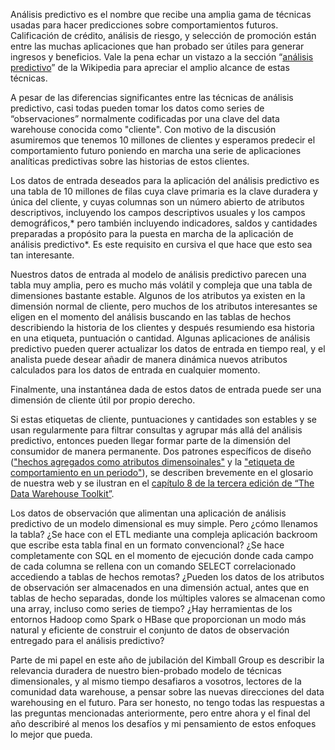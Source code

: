 ﻿---
UniqueId: TiFhWAlHbn
Title: "Consejo de diseño #172: Aprovecha tu modelo dimensional para análisis predictivo"
Url: 2015/kimball-sobre-analisis-predictivo.html
Date: 2016-12-24T01:33:09.3568412+01:00
SecondaryDate: 2015-02-02T00:00:00.0000000
Description: "Análisis predictivo es el nombre que recibe una amplia gama de técnicas usadas para hacer predicciones sobre comportamientos futuros. Calificación de crédito, análisis de riesgo, y selección de promoción están entre las muchas  aplicaciones que han probado ser útiles para generar ingresos y beneficios."
Image: 2015-kimball-sobre-analisis-predictivo.jpg
Author: Ralph Kimball
Category: Fundamentos Business Intelligence
RelatedUrl: http://www.kimballgroup.com/2015/02/design-tip-172-leverage-dimensional-model-predictive-analytics/
IsDraft: true

---
Análisis predictivo es el nombre que recibe una amplia gama de técnicas usadas para hacer predicciones sobre comportamientos futuros. Calificación de crédito, análisis de riesgo, y selección de promoción están entre las muchas  aplicaciones que han probado ser útiles para generar ingresos y beneficios. Vale la pena echar un vistazo a la sección “[análisis predictivo][1]” de la Wikipedia para apreciar el amplio alcance de estas técnicas.

A pesar de las diferencias significantes entre las técnicas de análisis predictivo, casi todas pueden tomar los datos como series de “observaciones” normalmente codificadas por una clave del data warehouse conocida como "cliente". Con motivo de la discusión asumiremos que tenemos 10 millones de clientes y esperamos predecir el comportamiento futuro poniendo en marcha una serie de aplicaciones analíticas predictivas sobre las historias de estos clientes.

Los datos de entrada deseados para la aplicación del análisis predictivo es una tabla de 10 millones de filas cuya clave primaria es la clave duradera y única del cliente, y cuyas columnas son un número abierto de atributos descriptivos, incluyendo los campos descriptivos usuales y los campos demográficos,\* pero también incluyendo indicadores, saldos y cantidades preparadas a propósito para la puesta en marcha de la aplicación de análisis predictivo\*. Es este requisito en cursiva el que hace que esto sea tan interesante.

Nuestros datos de entrada al modelo de análisis predictivo parecen una tabla muy amplia, pero es mucho más volátil y compleja que una tabla de dimensiones bastante estable. Algunos de los atributos ya existen en la dimensión normal de cliente, pero muchos de los atributos interesantes se eligen en el momento del análisis buscando en las tablas de hechos describiendo la historia de los clientes y después resumiendo esa historia en una etiqueta, puntuación o cantidad. Algunas aplicaciones de análisis predictivo pueden querer actualizar los datos de entrada en tiempo real, y el analista puede desear añadir de manera dinámica nuevos atributos calculados para los datos de entrada en cualquier momento.

Finalmente, una instantánea dada de estos datos de entrada puede ser una dimensión de cliente útil por propio derecho.

Si estas etiquetas de cliente, puntuaciones y cantidades son estables y se usan regularmente para filtrar consultas y agrupar más allá del análisis predictivo, entonces pueden llegar formar parte de la dimensión del consumidor de manera permanente. Dos patrones específicos de diseño (["hechos agregados como atributos dimensoinales"][2] y la  ["etiqueta de comportamiento en un periodo"][3]), se describen brevemente en el glosario de nuestra web y se ilustran en el [capítulo 8 de la tercera edición de “The Data Warehouse Toolkit”][4].

Los datos de observación que alimentan una aplicación de análisis predictivo de  un modelo dimensional es muy simple. Pero ¿cómo llenamos la tabla? ¿Se hace con el ETL mediante una compleja aplicación backroom que escribe esta tabla final en un formato convencional? ¿Se hace completamente con SQL en el momento de ejecución donde cada campo de cada columna se rellena con un comando SELECT  correlacionado accediendo a tablas de hechos remotas? ¿Pueden los datos de los atributos de observación ser almacenados en una dimensión actual, antes que en tablas de hecho separadas, donde los múltiples valores se almacenan como una array, incluso como series de tiempo? ¿Hay herramientas de los entornos Hadoop como Spark o HBase que proporcionan un modo más natural y eficiente de construir el conjunto de datos de observación entregado para el análisis predictivo?

Parte de mi papel en este año de jubilación del Kimball Group es describir la relevancia duradera de nuestro bien-probado modelo de técnicas dimensionales, y al mismo tiempo desafiaros a vosotros, lectores de la comunidad data warehouse, a pensar sobre las nuevas direcciones del data warehousing en el futuro. Para ser honesto, no tengo todas las respuestas a las preguntas mencionadas anteriormente, pero entre ahora y el final del año describiré al menos los desafíos y mi pensamiento de estos enfoques lo mejor que pueda.





[1]: https://en.wikipedia.org/wiki/Predictive_analytics
[2]: http://www.kimballgroup.com/data-warehouse-business-intelligence-resources/kimball-techniques/dimensional-modeling-techniques/aggregated-fact-attribute/
[3]: http://www.kimballgroup.com/data-warehouse-business-intelligence-resources/kimball-techniques/dimensional-modeling-techniques/behavior-tag-series-attribute/
[4]: https://datawarehouse.es/ralph-kimball-books.html